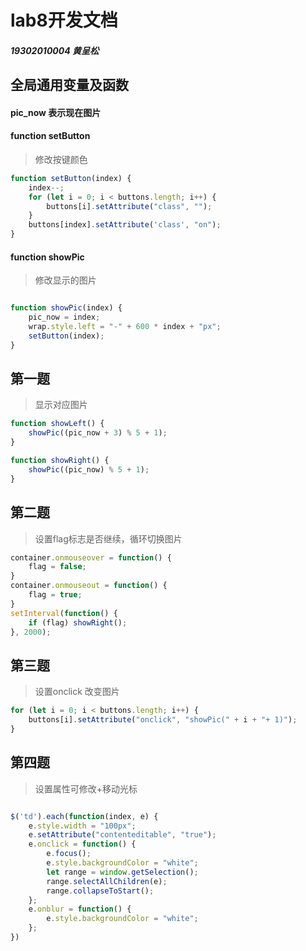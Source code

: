 # lab8开发文档
##### 19302010004 黄呈松

## 全局通用变量及函数
#### pic_now 表示现在图片

#### function setButton 
>修改按键颜色
```js
function setButton(index) {
    index--;
    for (let i = 0; i < buttons.length; i++) {
        buttons[i].setAttribute("class", "");
    }
    buttons[index].setAttribute('class', "on");
}
```
#### function showPic
>修改显示的图片
```js

function showPic(index) {
    pic_now = index;
    wrap.style.left = "-" + 600 * index + "px";
    setButton(index);
}

```
## 第一题
>显示对应图片
```js
function showLeft() {
    showPic((pic_now + 3) % 5 + 1);
}

function showRight() {
    showPic((pic_now) % 5 + 1);
}

```

## 第二题
>设置flag标志是否继续，循环切换图片
```js
container.onmouseover = function() {
    flag = false;
}
container.onmouseout = function() {
    flag = true;
}
setInterval(function() {
    if (flag) showRight();
}, 2000);
```
## 第三题
>设置onclick 改变图片
```js
for (let i = 0; i < buttons.length; i++) {
    buttons[i].setAttribute("onclick", "showPic(" + i + "+ 1)");
}
```

## 第四题
>设置属性可修改+移动光标
```js

$('td').each(function(index, e) {
    e.style.width = "100px";
    e.setAttribute("contenteditable", "true");
    e.onclick = function() {
        e.focus();
        e.style.backgroundColor = "white";
        let range = window.getSelection();
        range.selectAllChildren(e);
        range.collapseToStart();
    };
    e.onblur = function() {
        e.style.backgroundColor = "white";
    };
})

```